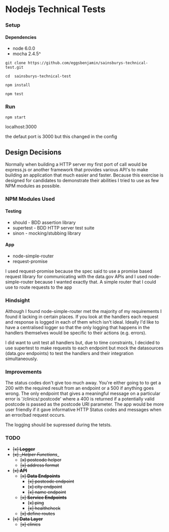 # Nodejs Technical Tests

### Setup

#### Dependencies

* node 6.0.0
* mocha 2.4.5^

```
git clone https://github.com/eggsbenjamin/sainsburys-technical-test.git

cd  sainsburys-technical-test

npm install

npm test 
```

### Run

```
npm start
```
localhost:3000

the defaut port is 3000 but this changed in the config

## Design Decisions

Normally when building a HTTP server my first port of call would be express.js or another framework that provides various API's to make building an application that much easier and faster. Because this exercise is designed for candidates to demonstrate their abilities I tried to use as few NPM modules as possible.

### NPM Modules Used

#### Testing

* should - BDD assertion library 
* supertest - BDD HTTP server test suite
* sinon - mocking/stubbing library 

#### App

* node-simple-router
* request-promise

I used request-promise because the spec said to use a promise based request library for communicating with the data.gov APIs and I used node-simple-router because I wanted exactly that. A simple router that I could use to route requests to the app

### Hindsight

Although I found node-simple-router met the majority of my requirements I found it lacking in certain places. If you look at the handlers each request and response is logged in each of them which isn't ideal. Ideally I'd like to have a centralised logger so that the only logging that happens in the handlers themselves would be specific to their actions (e.g. errors).

I did want to unit test all handlers but, due to time constraints, I decided to use supertest to make requests to each endpoint but mock the datasources (data.gov endpoints) to test the handlers and their integration simultaneously.

### Improvements

The status codes don't give too much away. You're either going to to get a 200 with the required result from an endpoint or a 500 if anything goes wrong. The only endpoint that gives a meaningful message on a particular error is '/clinics/:postcode' where a 400 is returned if a potentially valid postcode is passed as the postcode URI parameter. The app would be more user friendly if it gave informative HTTP Status codes and messages when an error/bad request occurs.

The logging should be supressed during the tetsts.  

### TODO

* ~~[x] __Logger__~~
* ~~[x] __Helper Functions_~~_
	* ~~[x] postcode helper~~ 
	* ~~[x] address format~~ 
* ~~[x] __API__~~
	* ~~[x] __Data Endpoints__~~
		* ~~[x] postcode endpoint~~
		* ~~[x] city endpoint~~
		* ~~[x] name endpoint~~
	* ~~[x] __Service Endpoints__~~
		* ~~[x] ping~~
		* ~~[x] healthcheck~~
	* ~~[x] define routes~~
* ~~[x] __Data Layer__~~	
	* ~~[x] clinics~~
